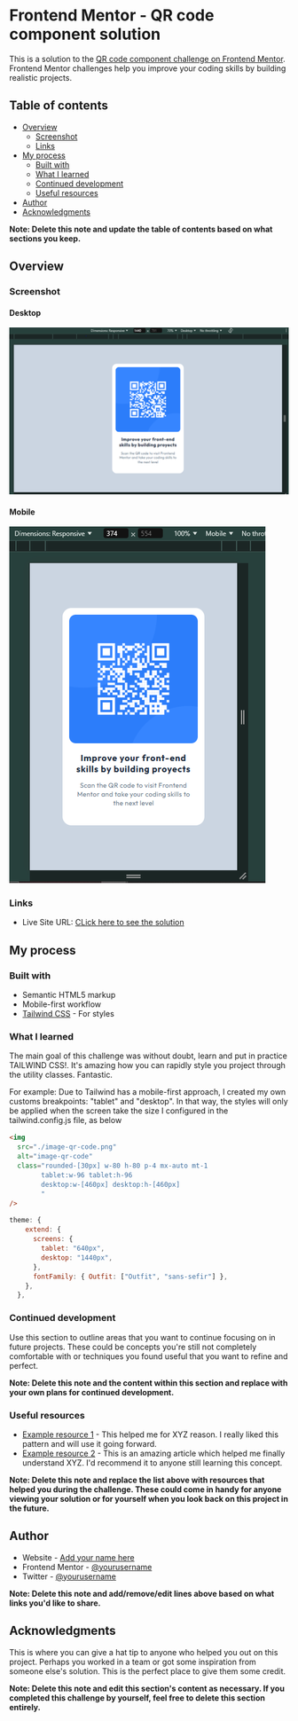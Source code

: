 # Frontend Mentor - QR code component solution

This is a solution to the [QR code component challenge on Frontend Mentor](https://www.frontendmentor.io/challenges/qr-code-component-iux_sIO_H). Frontend Mentor challenges help you improve your coding skills by building realistic projects.

## Table of contents

- [Overview](#overview)
  - [Screenshot](#screenshot)
  - [Links](#links)
- [My process](#my-process)
  - [Built with](#built-with)
  - [What I learned](#what-i-learned)
  - [Continued development](#continued-development)
  - [Useful resources](#useful-resources)
- [Author](#author)
- [Acknowledgments](#acknowledgments)

**Note: Delete this note and update the table of contents based on what sections you keep.**

## Overview

### Screenshot

#### Desktop

![Desktop Screenshot](./screenshots/desktop.PNG)

#### Mobile

![Mobile Screenshot](./screenshots/mobile.PNG)

### Links

- Live Site URL: [CLick here to see the solution](https://frontend-mentor-num-1-qr-code.netlify.app/)

## My process

### Built with

- Semantic HTML5 markup
- Mobile-first workflow
- [Tailwind CSS](https://tailwindcss.com/) - For styles

### What I learned

The main goal of this challenge was without doubt, learn and put in practice TAILWIND CSS!. It's amazing how you can rapidly style you project through the utility classes. Fantastic.

For example: Due to Tailwind has a mobile-first approach, I created my own customs breakpoints: "tablet" and "desktop". In that way, the styles will only be applied when the screen take the size I configured in the tailwind.config.js file, as below

```html
<img
  src="./image-qr-code.png"
  alt="image-qr-code"
  class="rounded-[30px] w-80 h-80 p-4 mx-auto mt-1
        tablet:w-96 tablet:h-96
        desktop:w-[460px] desktop:h-[460px]
        "
/>
```

```js
theme: {
    extend: {
      screens: {
        tablet: "640px",
        desktop: "1440px",
      },
      fontFamily: { Outfit: ["Outfit", "sans-sefir"] },
    },
  },
```


### Continued development

Use this section to outline areas that you want to continue focusing on in future projects. These could be concepts you're still not completely comfortable with or techniques you found useful that you want to refine and perfect.

**Note: Delete this note and the content within this section and replace with your own plans for continued development.**

### Useful resources

- [Example resource 1](https://www.example.com) - This helped me for XYZ reason. I really liked this pattern and will use it going forward.
- [Example resource 2](https://www.example.com) - This is an amazing article which helped me finally understand XYZ. I'd recommend it to anyone still learning this concept.

**Note: Delete this note and replace the list above with resources that helped you during the challenge. These could come in handy for anyone viewing your solution or for yourself when you look back on this project in the future.**

## Author

- Website - [Add your name here](https://www.your-site.com)
- Frontend Mentor - [@yourusername](https://www.frontendmentor.io/profile/yourusername)
- Twitter - [@yourusername](https://www.twitter.com/yourusername)

**Note: Delete this note and add/remove/edit lines above based on what links you'd like to share.**

## Acknowledgments

This is where you can give a hat tip to anyone who helped you out on this project. Perhaps you worked in a team or got some inspiration from someone else's solution. This is the perfect place to give them some credit.

**Note: Delete this note and edit this section's content as necessary. If you completed this challenge by yourself, feel free to delete this section entirely.**
